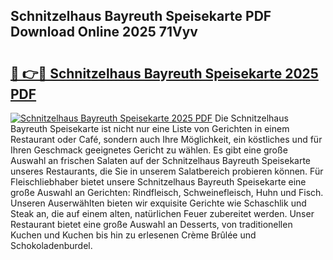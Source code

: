 ## Schnitzelhaus Bayreuth Speisekarte PDF Download Online 2025 71Vyv

# <h2><a href="http://gc813y8.nevu.top/?p=Schnitzelhaus+Bayreuth+Speisekarte">🔗 👉🔴 Schnitzelhaus Bayreuth Speisekarte 2025 PDF</a></h2>

[![Schnitzelhaus Bayreuth Speisekarte 2025 PDF](https://i.imgur.com/dBaPXMq.png)](http://gc813y8.nevu.top/?p=Schnitzelhaus+Bayreuth+Speisekarte)
Die Schnitzelhaus Bayreuth Speisekarte ist nicht nur eine Liste von Gerichten in einem Restaurant oder Café, sondern auch Ihre Möglichkeit, ein köstliches und für Ihren Geschmack geeignetes Gericht zu wählen. Es gibt eine große Auswahl an frischen Salaten auf der Schnitzelhaus Bayreuth Speisekarte unseres Restaurants, die Sie in unserem Salatbereich probieren können. Für Fleischliebhaber bietet unsere Schnitzelhaus Bayreuth Speisekarte eine große Auswahl an Gerichten: Rindfleisch, Schweinefleisch, Huhn und Fisch. Unseren Auserwählten bieten wir exquisite Gerichte wie Schaschlik und Steak an, die auf einem alten, natürlichen Feuer zubereitet werden. Unser Restaurant bietet eine große Auswahl an Desserts, von traditionellen Kuchen und Kuchen bis hin zu erlesenen Crème Brûlée und Schokoladenburdel.
